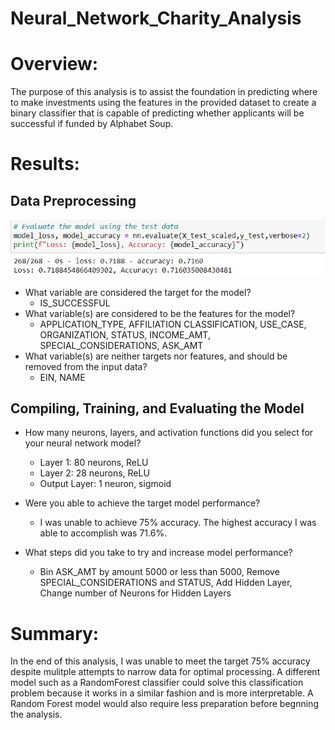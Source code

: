 # Neural_Network_Charity_Analysis

# Overview:
The purpose of this analysis is to assist the foundation in predicting where to make investments using the features in the provided dataset to create a binary classifier that is capable of predicting whether applicants will be successful if funded by Alphabet Soup.

# Results: 

## Data Preprocessing
![ResultImage](https://github.com/marhanlang/Neural_Network_Charity_Analysis/blob/main/ASOptimization.png)

- What variable are considered the target for the model?
  - IS_SUCCESSFUL
- What variable(s) are considered to be the features for the model?
  - APPLICATION_TYPE,	AFFILIATION	CLASSIFICATION,	USE_CASE,	ORGANIZATION,	STATUS,	INCOME_AMT,	SPECIAL_CONSIDERATIONS,	ASK_AMT	
- What variable(s) are neither targets nor features, and should be removed from the input data?
  - EIN, NAME
  
## Compiling, Training, and Evaluating the Model
- How many neurons, layers, and activation functions did you select for your neural network model?
  - Layer 1: 80 neurons, ReLU 
  - Layer 2: 28 neurons, ReLU
  - Output Layer: 1 neuron, sigmoid
 
- Were you able to achieve the target model performance?
  - I was unable to achieve 75% accuracy. The highest accuracy I was able to accomplish was 71.6%.
- What steps did you take to try and increase model performance?
  - Bin ASK_AMT by amount 5000 or less than 5000, Remove SPECIAL_CONSIDERATIONS and STATUS, Add Hidden Layer, Change number of Neurons for Hidden Layers
  
# Summary: 
In the end of this analysis, I was unable to meet the target 75% accuracy despite mulitple attempts to narrow data for optimal processing. A different model such as a RandomForest classifier could solve this classification problem because it works in a similar fashion and is more interpretable. A Random Forest model would also require less preparation before begnning the analysis.
